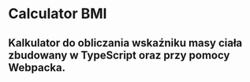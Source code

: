 # Calculator BMI
## Kalkulator do obliczania wskaźniku masy ciała zbudowany w TypeScript oraz przy pomocy Webpacka.
